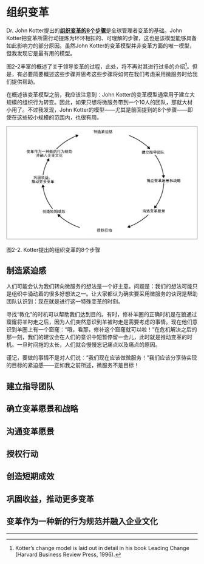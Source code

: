 # 组织变革

Dr. John Kotter提出的[**组织变革的8个步骤**](https://www.amazon.com/Leading-Change-New-Preface-Author/dp/1422186431)是全球管理者变革的基础。John Kotter把变革所需行动提炼为环环相扣的、可理解的步骤，这也是该模型能够具备如此影响力的部分原因。虽然John Kotter的变革模型并非变革方面的唯一模型，但我发现它是最有用的模型。

图2-2丰富的概述了关于领导变革的过程，此处，将不再对其进行过多的介绍[^6]。但是，有必要简要概述这些步骤并思考这些步骤将如何在我们考虑采用微服务时给我们提供帮助。

在概述该变革模型之前，我应该注意到：John Kotter的变革模型通常用于建立大规模的组织行为转变。因此，如果只想将微服务带到一个10人的团队，那就大材小用了。不过我发现，John Kotter的模型——尤其是前面提到的8个步骤——即使在这些较小规模的范围内，也很有用。

![](../images/2_2.png)

图2-2. Kotter提出的组织变革的8个步骤

## 制造紧迫感
人们可能会认为我们转向微服务的想法是一个好主意。问题是：我们的想法可能只是组织中涌动着的很多好想法之一。让大家都认为确实要采用微服务的诀窍是帮助团队认识到：现在就是进行这一特殊变革的时刻。

寻找“教化”的时机可以帮助我们达到目的。有时，修补羊圈的正确时机是在狼通过窟窿将羊叼走之后，因为人们突然意识到羊被叼走是需要考虑的事情。现在他们意识到羊圈上有一个窟窿：“哦，看那，修补这个窟窿就可以啦！”在危机解决之后的那一刻，我们的建议会在人们的意识中短暂停留一会儿，此时就是推动变革的时机。一旦时间拖的太长，人们就会慢慢忘记痛点以及痛点的原因。

谨记，要做的事情不是对人们说：“我们现在应该做微服务！”我们应该分享待实现的目标的紧迫感——正如我之前所述，微服务不是目标！

## 建立指导团队

## 确立变革愿景和战略

## 沟通变革愿景

## 授权行动

## 创造短期成效

## 巩固收益，推动更多变革

## 变革作为一种新的行为规范并融入企业文化

---
[^6]: Kotter’s change model is laid out in detail in his book Leading Change (Harvard Business Review Press, 1996).